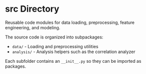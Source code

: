 # src Directory

Reusable code modules for data loading, preprocessing, feature engineering, and modeling.

The source code is organized into subpackages:

- `data/` - Loading and preprocessing utilities
- `analysis/` - Analysis helpers such as the correlation analyzer

Each subfolder contains an `__init__.py` so they can be imported as packages.

